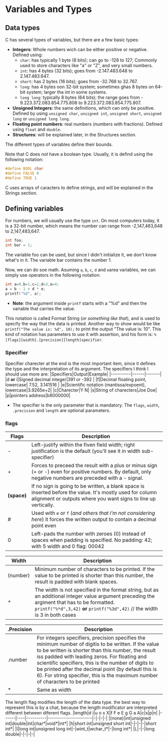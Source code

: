# Variables and Types

## Data types
C has several types of variables, but there are a few basic types:
* **Integers**: Whole numbers wich can be either positive or negative. Defined using:
  * `char`: has typically 1 byte (8 bits); can go to -128 to 127; Commonly used to store characters like "a" or "Z", and very small numbers.
  * `int`: has 4 bytes (32 bits); goes from -2.147.483.648 to 2.147.483.647.
  * `short`: has 2 bytes (16 bits); goes from -32.768 to 32.767.
  * `long`: has 4 bytes oon 32-bit system; sometimes ghas 8 bytes on 64-bit system; larger tha int in some systems.
  * `long long`: typically 8 bytes (64 bits); the range goes from - 9.223.372.083.854.775.808 to 9.223.372.083.854.775.807.
* **Unsigned Integers**: the same definitions, which can only be positive. Defined by using `unsigned char`, `unsigned int`, `unsigned short`, `unsigned long` or `unsigned long long`.
* **Floating point numbers**: real numbers (numbers with fractions). Defined using `float` and `double`.
* **Structures**: will be explained later, in the Structures section.

The different types of variables define their bounds.

Note that C does _not_ have a boolean type. Usually, it is defind using the following notation:

```c
#define BOOL char
#define FALSE 0
#define TRUE 1
```

C uses arrays of caracters to define strings, and will be explained in the Strings section.

## Defining variables
For numbers, we will usually use the type `int`. On most computers today, it is a 32-bit number,  which means the number can range from -2,147,483,648 to 2,147,483,647.
```c
int foo;
int bar = 1;
```

The variable foo can be used, but since I didn't initialize it, we don't know what's in it. The variable bar contains the number 1. 

Now, we can do soe math. Asuming `a`, `b`, `c`, `d` and `e`area variables, we can simply use operators in the following notation:

```c
int a=0,b=1,c=2,d=3,e=4;
a = b - 1 + d * e;
printf("%d", a);
```

* **Note**: the argument inside `printf` starts with a "%d" and then the variable that carries the value.

This notation is called Format String (_or something like that_), and is used to specify the way that the data is printed.
Another way to show would be like `printf("The value is: %d", 10);` to print the output "The value is: 10".
This kind of notation has parameters to use it with assertion, and his form is: `%[flags][width].[precision][length]specifier`.

### Specifier
Specifier charecter at the end is the most important item, since it defines the type and the interpretation of its argument. The specifiers I think I should use more are:
|Specifiers|Output|Example|
|----------|------|-------|
|d **or** i|Signed decimal integer|391 or -392 |
|f|Decimal floating point, lowercase| 7.52, 3.141516 |
|e|Scientific notation (mantissa/expoent), lowercase|3.9265e+2|
|c|Charecter|Y   N|
|s|String of charecters|Joe Doe|
|p|pointers address|b8000000|

* The specifier is the only parameter that is mandatory. The `flags`, `width`, `.precision` and `length` are optional parameters.

### flags
|Flags|Description|
|-----|-----------|
|-|Left-justify within the fiven field width; right justification is the default (you'll see it in width sub-specifier)|
|+|Forces to preceed the result with a plus or minus sign (+ or -) even for positive numbers. By default, only negative numbers are preceded with a - signal.|
|**(space)**|If no sign is going to be written, a blank space is inserted before the value. It's mostly used for column alignment or outputs where you want signs to line up vertically.|
|#|Used with `e` or `f` (_and others that i'm not considering here_) it forces the written output to contain a decimal point even |
|0|Left-pads the number with zeroes (0) instead of spaces when padding is specified. No padding: 42; with 5 width and 0 flag: 00042|

|Width|Description|
|-----|-----------|
|(number)|Minimum number of characters to be printed. If the value to be printed is shorter than this number, the result is padded with blank spaces.|
|*|The width is not specified in the format string, but as an additional integer value argument preceding the argiment that has to be formatted. `printf("%*d",3,42)` **or** `printf("%3d",42)` // the width is 3 in both cases|

|.Precision|Description|
|----------|-----------|
|.number|For integers specifiers, precision specifies the minimum number of digitis to be written. If the value to be written is shorter than this number, the result iss padded with leading zeros. For floating and scientific specifiers, this is the number of digits  to be printed after the decimal point (by defautl this is 6). For string specifier, this is the maximum number of characters to be printed|  
|*|Same as width|

The length flag modifies the length of the data type. the best  way to represent this is by a chat, because the length modificator are interpreted different between diferent flags.
|length|d  i|u  o  x  X|f  F  e  E  g  G  a  A|c|s|p|n|
|------|----|----------|----------------------|-|-|-|-|
|(none)|int|unsigned int|double|int|char*|void*|int*|
|h|short int|unsigned short int|-|-|-|-|short int*|
|l|long int|unsigned long int|-|wint_t|wchar_t*|-|long int*|
|L|-|-|long double|-|-|-|-|

